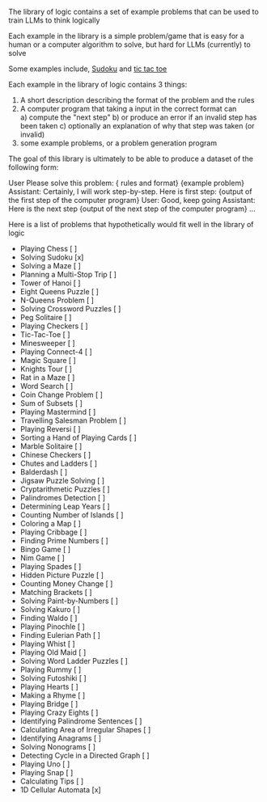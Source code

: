 The library of logic contains a set of example problems that can be 
used to train LLMs to think logically

Each example in the library is a simple problem/game that is
easy for a human or a computer algorithm to solve, but hard for
LLMs (currently) to solve

Some examples include, [Sudoku](https://manifold.markets/Mira/will-a-prompt-that-enables-gpt4-to)
and [tic tac toe](https://www.reddit.com/r/ChatGPT/comments/11v3rqw/gpt_is_really_good_at_tic_tac_toe/)



Each example in the library of logic contains 3 things:
1) A short description describing the format of the problem and the rules
2) A computer program that taking a input in the correct format can  
 a) compute the "next step"
 b) or produce an error if an invalid step has been taken
 c) optionally an explanation of why that step was taken (or invalid)
3) some example problems, or a problem generation program

The goal of this library is ultimately to be able to produce a dataset of the following form:

User
Please solve this problem:
{ rules and format}
{example problem}
Assistant: 
Certainly, I will work step-by-step.  Here is first step:
{output of the first step of the computer program}
User:
Good, keep going
Assistant:
Here is the next step
{output of the next step of the computer program}
...


Here is a list of problems that hypothetically would fit well in the library of logic
- Playing Chess [ ]
- Solving Sudoku [x]
- Solving a Maze [ ]
- Planning a Multi-Stop Trip [ ]
- Tower of Hanoi [ ]
- Eight Queens Puzzle [ ]
- N-Queens Problem [ ]
- Solving Crossword Puzzles [ ]
- Peg Solitaire [ ]
- Playing Checkers [ ]
- Tic-Tac-Toe [ ]
- Minesweeper [ ]
- Playing Connect-4 [ ]
- Magic Square [ ]
- Knights Tour [ ]
- Rat in a Maze [ ]
- Word Search [ ]
- Coin Change Problem [ ]
- Sum of Subsets [ ]
- Playing Mastermind [ ]
- Travelling Salesman Problem [ ]
- Playing Reversi [ ]
- Sorting a Hand of Playing Cards [ ]
- Marble Solitaire [ ]
- Chinese Checkers [ ]
- Chutes and Ladders [ ]
- Balderdash [ ]
- Jigsaw Puzzle Solving [ ]
- Cryptarithmetic Puzzles [ ]
- Palindromes Detection [ ]
- Determining Leap Years [ ]
- Counting Number of Islands [ ]
- Coloring a Map [ ]
- Playing Cribbage [ ]
- Finding Prime Numbers [ ]
- Bingo Game [ ]
- Nim Game [ ]
- Playing Spades [ ]
- Hidden Picture Puzzle [ ]
- Counting Money Change [ ]
- Matching Brackets [ ]
- Solving Paint-by-Numbers [ ]
- Solving Kakuro [ ]
- Finding Waldo [ ]
- Playing Pinochle [ ]
- Finding Eulerian Path [ ]
- Playing Whist [ ]
- Playing Old Maid [ ]
- Solving Word Ladder Puzzles [ ]
- Playing Rummy [ ]
- Solving Futoshiki [ ]
- Playing Hearts [ ]
- Making a Rhyme [ ]
- Playing Bridge [ ]
- Playing Crazy Eights [ ]
- Identifying Palindrome Sentences [ ]
- Calculating Area of Irregular Shapes [ ]
- Identifying Anagrams [ ]
- Solving Nonograms [ ]
- Detecting Cycle in a Directed Graph [ ]
- Playing Uno [ ]
- Playing Snap [ ]
- Calculating Tips [ ]
- 1D Cellular Automata [x]
